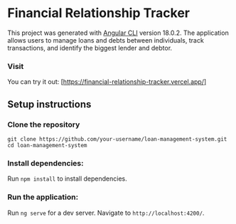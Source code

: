# Financial Relationship Tracker

This project was generated with [Angular CLI](https://github.com/angular/angular-cli) version 18.0.2.
The application allows users to manage loans and debts between individuals, track transactions, and identify the biggest lender and debtor.

### Visit

You can try it out: [https://financial-relationship-tracker.vercel.app/]

## Setup instructions

### Clone the repository

`git clone https://github.com/your-username/loan-management-system.git`
`cd loan-management-system`

### Install dependencies:

Run `npm install` to install dependencies.

### Run the application:

Run `ng serve` for a dev server. Navigate to `http://localhost:4200/`.
